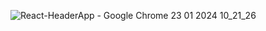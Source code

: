![React-HeaderApp - Google Chrome 23 01 2024 10_21_26](https://github.com/seyitbugraerden/React-HeaderApp/assets/154025499/38aad4b3-525d-41c3-bd7c-0b9ace299e76)
